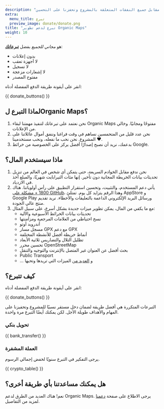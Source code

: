 ```yaml
---
description: "أموالك تدفع مقابل جميع النفقات المتعلقة بالمشروع وتحفزنا على التحسين Organic Maps."
extra:
  menu_title: تبرع
  preview_image: donate/donate.png
title: "تبرع لدعم تطوير Organic Maps"
weight: 10
---
```


هو _مجاني للجميع_ بفضل **[تبرعاتك][stripe]**:

- بدون إعلانات
- لا أجهزة تعقب
- لا تسجيل
- لا إشعارات مزعجة
- مفتوح المصدر

انقر على أيقونة طريقة الدفع المفضلة أدناه:

{{ donate_buttons() }}

## لماذا التبرع لOrganic Maps؟

1. نحن نعتمد على تبرعاتك لتنفيذ مهمتنا لبقاء Organic Maps مفتوحًا
   ومجانيًا. وخالي من الإعلانات.
2. نحن عدد قليل من المتحمسين نساهم في وقت فراغنا وننفق أموال عائلاتنا على
   المشروع. نحن نحب ما نفعله، ونحب مستخدمينا ❤️.
3. بدعمك، نريد أن نصبح إصدارًا أفضل يركز على الخصوصية من خرائط Google.

## ماذا سيستخدم المال؟

1. نحن ندفع مقابل الخوادم السريعة، حتى يتمكن أي شخص في العالم من تنزيل
   تحديثات بيانات الخريطة المجانية دون تأخير. إنها مئات التيرابايت شهريًا،
   والمبلغ آخذ في الازدياد.
2. يأتي دعم المستخدم، والتثبيت، وتحسين استقرار التطبيق على رأس
   أولوياتنا. هناك [1800 + مشكلة على GitHub][github issues]، وهذا الرقم
   يتزايد كل يوم. تمتلئ AppStore و Google Play ورسائل البريد الإلكتروني
   الداعمة بالتعليقات والأخطاء. نريد تقديم منتج عالي الجودة.
3. مع ما يكفي من المال، يمكن تطوير ميزات جديدة بشكل أسرع، على سبيل المثال:
   - تحديثات بيانات الخرائط الأسبوعية والآلية
   - نسخ احتياطي من العلامات المرجعية ومزامنتها
   - أندرويد أوتو
   - مسجل مسار GPX مع دعم GPX
   - أنماط خريطة أفضل للأنشطة المختلفة
   - تظليل التلال والتضاريس ثلاثية الأبعاد
   - تحسين محرر OpenStreetMap
   - بحث أفضل عن العنوان غير المتصل بالإنترنت والتوجيه والتنقل
   - Public Transport
   - … و [العديد من][github issues] الميزات التي تريدها وتحبها

## كيف تتبرع؟

انقر على أيقونة طريقة الدفع المفضلة أدناه:

{{ donate_buttons() }}

التبرعات المتكررة هي أفضل طريقة لضمان دخل مستقر نسبيًا للمشروع وتحفيزنا على
المهام والأهداف طويلة الأجل. لكن يمكنك أيضًا التبرع مرة واحدة.

### تحويل بنكي

{{ bank_transfer() }}

### العملة المشفرة

يرجى التفكير في التبرع سنويًا لخفض إجمالي الرسوم.

{{ crypto_table() }}

## هل يمكنك مساعدتنا بأي طريقة أخرى؟

نعم! هناك العديد من الطرق لدعم Organic Maps. يرجى الاطلاع على صفحة
[دعمنا](@/support-us/index.md) لمزيد من التفاصيل.

[stripe]: https://donate.organicmaps.app/ "تبرع عبر Stripe"
[github issues]: https://github.com/organicmaps/organicmaps/issues "GitHub مشاكل"
